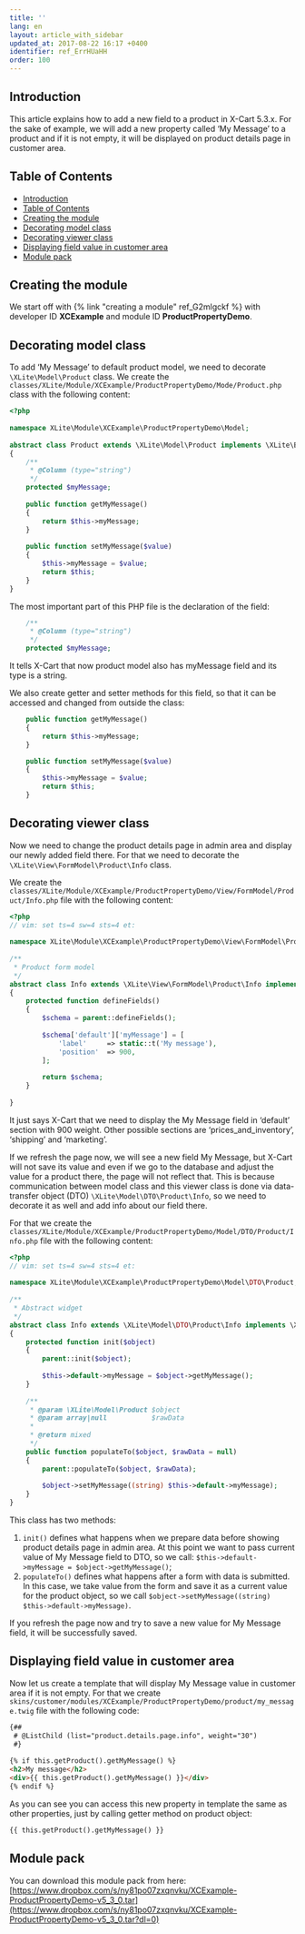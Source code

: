 ```yaml
---
title: ''
lang: en
layout: article_with_sidebar
updated_at: 2017-08-22 16:17 +0400
identifier: ref_ErrHUaHH
order: 100
---
```


## Introduction

This article explains how to add a new field to a product in X-Cart 5.3.x. For the sake of example, we will add a new property called ‘My Message’ to a product and if it is not empty, it will be displayed on product details page in customer area.

## Table of Contents
* [Introduction](#introduction)
* [Table of Contents](#table-of-contents)
* [Creating the module](#creating-the-module)
* [Decorating model class](#decorating-model-class)
* [Decorating viewer class](#decorating-viewer-class)
* [Displaying field value in customer area](#displaying-field-value-in-customer-area)
* [Module pack](#module-pack)

## Creating the module

We start off with {% link "creating a module" ref_G2mlgckf %} with developer ID **XCExample** and module ID **ProductPropertyDemo**.

## Decorating model class

To add ‘My Message’ to default product model, we need to decorate `\XLite\Model\Product` class. We create the `classes/XLite/Module/XCExample/ProductPropertyDemo/Mode/Product.php` class with the following content:

```php
<?php
 
namespace XLite\Module\XCExample\ProductPropertyDemo\Model;
 
abstract class Product extends \XLite\Model\Product implements \XLite\Base\IDecorator
{
    /**
     * @Column (type="string")
     */
    protected $myMessage;
 
    public function getMyMessage()
    {
        return $this->myMessage;
    }
 
    public function setMyMessage($value)
    {
        $this->myMessage = $value;
        return $this;
    }
}
```

The most important part of this PHP file is the declaration of the field:

```php
    /**
     * @Column (type="string")
     */
    protected $myMessage;
 ```

It tells X-Cart that now product model also has myMessage field and its type is a string. 

We also create getter and setter methods for this field, so that it can be accessed and changed from outside the class:

```php
    public function getMyMessage()
    {
        return $this->myMessage;
    }

    public function setMyMessage($value)
    {
        $this->myMessage = $value;
        return $this;
    }
```

## Decorating viewer class
Now we need to change the product details page in admin area and display our newly added field there. For that we need to decorate the `\XLite\View\FormModel\Product\Info` class.

We create the `classes/XLite/Module/XCExample/ProductPropertyDemo/View/FormModel/Product/Info.php` file with the following content:

```php
<?php
// vim: set ts=4 sw=4 sts=4 et:
 
namespace XLite\Module\XCExample\ProductPropertyDemo\View\FormModel\Product;
 
/**
 * Product form model
 */
abstract class Info extends \XLite\View\FormModel\Product\Info implements \XLite\Base\IDecorator
{
    protected function defineFields()
    {
        $schema = parent::defineFields();
 
        $schema['default']['myMessage'] = [
            'label'     => static::t('My message'),
            'position'  => 900,
        ];
 
        return $schema;
    }
 
}
```

It just says X-Cart that we need to display the My Message field in ‘default’ section with 900 weight. Other possible sections are ‘prices_and_inventory’, ‘shipping’ and ‘marketing’.

If we refresh the page now, we will see a new field My Message, but X-Cart will not save its value and even if we go to the database and adjust the value for a product there, the page will not reflect that. This is because communication between model class and this viewer class is done via data-transfer object (DTO) `\XLite\Model\DTO\Product\Info`, so we need to decorate it as well and add info about our field there.

For that we create the `classes/XLite/Module/XCExample/ProductPropertyDemo/Model/DTO/Product/Info.php` file with the following content:

```php
<?php
// vim: set ts=4 sw=4 sts=4 et:
 
namespace XLite\Module\XCExample\ProductPropertyDemo\Model\DTO\Product;
 
/**
 * Abstract widget
 */
abstract class Info extends \XLite\Model\DTO\Product\Info implements \XLite\Base\IDecorator
{
    protected function init($object)
    {
        parent::init($object);
 
        $this->default->myMessage = $object->getMyMessage();
    }
 
    /**
     * @param \XLite\Model\Product $object
     * @param array|null           $rawData
     *
     * @return mixed
     */
    public function populateTo($object, $rawData = null)
    {
        parent::populateTo($object, $rawData);
 
        $object->setMyMessage((string) $this->default->myMessage);
    }
}
```

This class has two methods:
1. `init()` defines what happens when we prepare data before showing product details page in admin area. At this point we want to pass current value of My Message field to DTO, so we call: `$this->default->myMessage = $object->getMyMessage()`;
2. `populateTo()` defines what happens after a form with data is submitted. In this case, we take value from the form and save it as a current value for the product object, so we call `$object->setMyMessage((string) $this->default->myMessage)`.

If you refresh the page now and try to save a new value for My Message field, it will be successfully saved.

## Displaying field value in customer area
Now let us create a template that will display My Message value in customer area if it is not empty. For that we create `skins/customer/modules/XCExample/ProductPropertyDemo/product/my_message.twig` file with the following code:

```html
{##
 # @ListChild (list="product.details.page.info", weight="30")
 #}
 
{% if this.getProduct().getMyMessage() %}
<h2>My message</h2>
<div>{{ this.getProduct().getMyMessage() }}</div>
{% endif %}
```

As you can see you can access this new property in template the same as other properties, just by calling getter method on product object:
```html
{{ this.getProduct().getMyMessage() }}
```

## Module pack
You can download this module pack from here: [https://www.dropbox.com/s/ny81po07zxqnvku/XCExample-ProductPropertyDemo-v5_3_0.tar](https://www.dropbox.com/s/ny81po07zxqnvku/XCExample-ProductPropertyDemo-v5_3_0.tar?dl=0)




